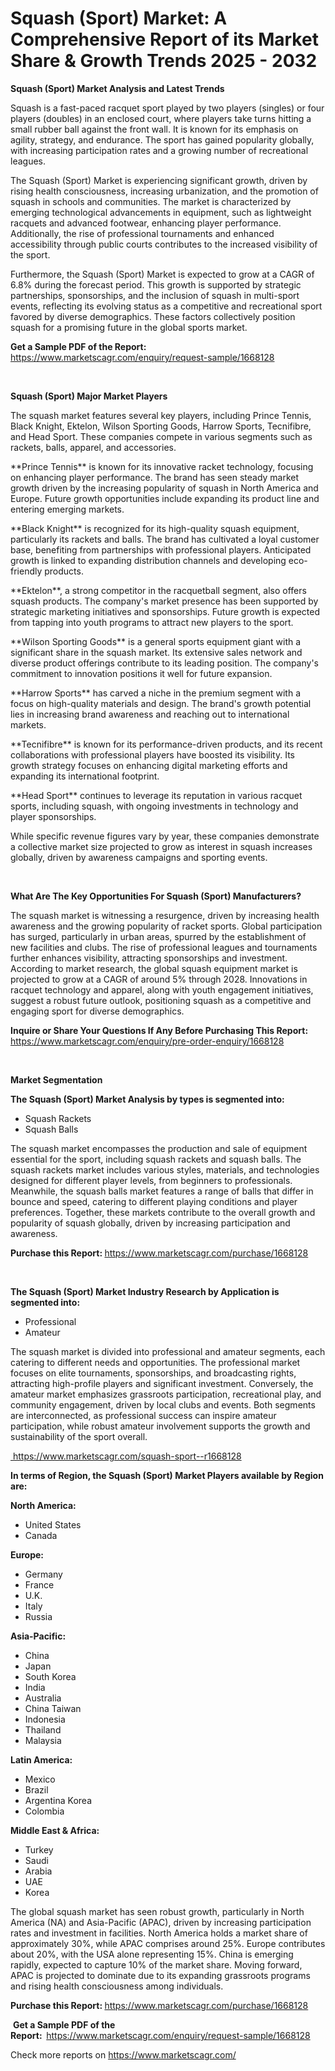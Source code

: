 <p><h1>Squash (Sport) Market: A Comprehensive Report of its Market Share & Growth Trends 2025 - 2032</h1></p><p><strong>Squash (Sport) Market Analysis and Latest Trends</strong></p>
<p><p>Squash is a fast-paced racquet sport played by two players (singles) or four players (doubles) in an enclosed court, where players take turns hitting a small rubber ball against the front wall. It is known for its emphasis on agility, strategy, and endurance. The sport has gained popularity globally, with increasing participation rates and a growing number of recreational leagues.</p><p>The Squash (Sport) Market is experiencing significant growth, driven by rising health consciousness, increasing urbanization, and the promotion of squash in schools and communities. The market is characterized by emerging technological advancements in equipment, such as lightweight racquets and advanced footwear, enhancing player performance. Additionally, the rise of professional tournaments and enhanced accessibility through public courts contributes to the increased visibility of the sport.</p><p>Furthermore, the Squash (Sport) Market is expected to grow at a CAGR of 6.8% during the forecast period. This growth is supported by strategic partnerships, sponsorships, and the inclusion of squash in multi-sport events, reflecting its evolving status as a competitive and recreational sport favored by diverse demographics. These factors collectively position squash for a promising future in the global sports market.</p></p>
<p><strong>Get a Sample PDF of the Report:&nbsp;</strong> <a href="https://www.marketscagr.com/enquiry/request-sample/1668128?utm_campaign=1902&utm_medium=2&utm_source=Github&utm_content=ia&utm_term=09022025&utm_id=squash-sport">https://www.marketscagr.com/enquiry/request-sample/1668128</a></p>
<p>&nbsp;</p>
<p><strong>Squash (Sport) Major Market Players</strong></p>
<p><p>The squash market features several key players, including Prince Tennis, Black Knight, Ektelon, Wilson Sporting Goods, Harrow Sports, Tecnifibre, and Head Sport. These companies compete in various segments such as rackets, balls, apparel, and accessories.</p><p>**Prince Tennis** is known for its innovative racket technology, focusing on enhancing player performance. The brand has seen steady market growth driven by the increasing popularity of squash in North America and Europe. Future growth opportunities include expanding its product line and entering emerging markets.</p><p>**Black Knight** is recognized for its high-quality squash equipment, particularly its rackets and balls. The brand has cultivated a loyal customer base, benefiting from partnerships with professional players. Anticipated growth is linked to expanding distribution channels and developing eco-friendly products.</p><p>**Ektelon**, a strong competitor in the racquetball segment, also offers squash products. The company's market presence has been supported by strategic marketing initiatives and sponsorships. Future growth is expected from tapping into youth programs to attract new players to the sport.</p><p>**Wilson Sporting Goods** is a general sports equipment giant with a significant share in the squash market. Its extensive sales network and diverse product offerings contribute to its leading position. The company's commitment to innovation positions it well for future expansion.</p><p>**Harrow Sports** has carved a niche in the premium segment with a focus on high-quality materials and design. The brand's growth potential lies in increasing brand awareness and reaching out to international markets.</p><p>**Tecnifibre** is known for its performance-driven products, and its recent collaborations with professional players have boosted its visibility. Its growth strategy focuses on enhancing digital marketing efforts and expanding its international footprint.</p><p>**Head Sport** continues to leverage its reputation in various racquet sports, including squash, with ongoing investments in technology and player sponsorships. </p><p>While specific revenue figures vary by year, these companies demonstrate a collective market size projected to grow as interest in squash increases globally, driven by awareness campaigns and sporting events.</p></p>
<p>&nbsp;</p>
<p><strong>What Are The Key Opportunities For Squash (Sport) Manufacturers?</strong></p>
<p><p>The squash market is witnessing a resurgence, driven by increasing health awareness and the growing popularity of racket sports. Global participation has surged, particularly in urban areas, spurred by the establishment of new facilities and clubs. The rise of professional leagues and tournaments further enhances visibility, attracting sponsorships and investment. According to market research, the global squash equipment market is projected to grow at a CAGR of around 5% through 2028. Innovations in racquet technology and apparel, along with youth engagement initiatives, suggest a robust future outlook, positioning squash as a competitive and engaging sport for diverse demographics.</p></p>
<p><strong>Inquire or Share Your Questions If Any Before Purchasing This Report:</strong> <a href="https://www.marketscagr.com/enquiry/pre-order-enquiry/1668128?utm_campaign=1902&utm_medium=2&utm_source=Github&utm_content=ia&utm_term=09022025&utm_id=squash-sport">https://www.marketscagr.com/enquiry/pre-order-enquiry/1668128</a></p>
<p>&nbsp;</p>
<p><strong>Market Segmentation</strong></p>
<p><strong>The Squash (Sport) Market Analysis by types is segmented into:</strong></p>
<p><ul><li>Squash Rackets</li><li>Squash Balls</li></ul></p>
<p><p>The squash market encompasses the production and sale of equipment essential for the sport, including squash rackets and squash balls. The squash rackets market includes various styles, materials, and technologies designed for different player levels, from beginners to professionals. Meanwhile, the squash balls market features a range of balls that differ in bounce and speed, catering to different playing conditions and player preferences. Together, these markets contribute to the overall growth and popularity of squash globally, driven by increasing participation and awareness.</p></p>
<p><strong>Purchase this Report:&nbsp;</strong><a href="https://www.marketscagr.com/purchase/1668128?utm_campaign=1902&utm_medium=2&utm_source=Github&utm_content=ia&utm_term=09022025&utm_id=squash-sport">https://www.marketscagr.com/purchase/1668128</a></p>
<p>&nbsp;</p>
<p><strong>The Squash (Sport) Market Industry Research by Application is segmented into:</strong></p>
<p><ul><li>Professional</li><li>Amateur</li></ul></p>
<p><p>The squash market is divided into professional and amateur segments, each catering to different needs and opportunities. The professional market focuses on elite tournaments, sponsorships, and broadcasting rights, attracting high-profile players and significant investment. Conversely, the amateur market emphasizes grassroots participation, recreational play, and community engagement, driven by local clubs and events. Both segments are interconnected, as professional success can inspire amateur participation, while robust amateur involvement supports the growth and sustainability of the sport overall.</p></p>
<p><a href="https://www.marketscagr.com/squash-sport--r1668128?utm_campaign=1902&utm_medium=2&utm_source=Github&utm_content=ia&utm_term=09022025&utm_id=squash-sport">&nbsp;https://www.marketscagr.com/squash-sport--r1668128</a></p>
<p><strong>In terms of Region, the Squash (Sport) Market Players available by Region are:</strong></p>
<p>
    <p> <strong> North America: </strong>
        <ul>
            <li>United States</li>
            <li>Canada</li>
        </ul>
        </p> 
    <p> <strong> Europe: </strong>
        <ul>
            <li>Germany</li>
            <li>France</li>
            <li>U.K.</li>
            <li>Italy</li>
            <li>Russia</li>
        </ul>
        </p> 
    <p> <strong> Asia-Pacific: </strong>
        <ul>
            <li>China</li>
            <li>Japan</li>
            <li>South Korea</li>
            <li>India</li>
            <li>Australia</li>
            <li>China Taiwan</li>
            <li>Indonesia</li>
            <li>Thailand</li>
            <li>Malaysia</li>
        </ul>
        </p> 
    <p> <strong> Latin America: </strong>
        <ul>
            <li>Mexico</li>
            <li>Brazil</li>
            <li>Argentina Korea</li>
            <li>Colombia</li>
        </ul>
        </p> 
    <p> <strong> Middle East & Africa: </strong>
        <ul>
            <li>Turkey</li>
            <li>Saudi</li>
            <li>Arabia</li>
            <li>UAE</li>
            <li>Korea</li>
        </ul>
    </p>
    </p>
<p><p>The global squash market has seen robust growth, particularly in North America (NA) and Asia-Pacific (APAC), driven by increasing participation rates and investment in facilities. North America holds a market share of approximately 30%, while APAC comprises around 25%. Europe contributes about 20%, with the USA alone representing 15%. China is emerging rapidly, expected to capture 10% of the market share. Moving forward, APAC is projected to dominate due to its expanding grassroots programs and rising health consciousness among individuals.</p></p>
<p><strong>Purchase this Report: </strong><a href="https://www.marketscagr.com/purchase/1668128?utm_campaign=1902&utm_medium=2&utm_source=Github&utm_content=ia&utm_term=09022025&utm_id=squash-sport">https://www.marketscagr.com/purchase/1668128</a></p>
<p>&nbsp;<strong>Get a Sample PDF of the Report:&nbsp;&nbsp;</strong><a href="https://www.marketscagr.com/enquiry/request-sample/1668128?utm_campaign=1902&utm_medium=2&utm_source=Github&utm_content=ia&utm_term=09022025&utm_id=squash-sport">https://www.marketscagr.com/enquiry/request-sample/1668128</a></p>
<p><strong></strong></p>
<p>Check more reports on <a href="https://www.marketscagr.com/?utm_campaign=1902&utm_medium=2&utm_source=Github&utm_content=ia&utm_term=09022025&utm_id=squash-sport">https://www.marketscagr.com/</a></p>